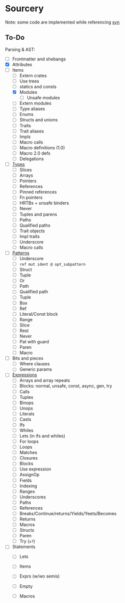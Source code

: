 # Sourcery

Note: some code are implemented while referencing [syn](https://github.com/dtolnay/syn)

## To-Do

Parsing & AST:

- [ ] Frontmatter and shebangs
- [x] Attributes
- [ ] Items
    - [ ] Extern crates
    - [ ] Use trees
    - [ ] statics and consts
    - [x] Modules
        - [ ] Unsafe modules
    - [ ] Extern modules
    - [ ] Type aliases
    - [ ] Enums
    - [ ] Structs and unions
    - [ ] Traits
    - [ ] Trait aliases
    - [ ] Impls
    - [ ] Macro calls
    - [ ] Macro definitions (1.0)
    - [ ] Macro 2.0 defs
    - [ ] Delegations
- [ ] [Types](https://doc.rust-lang.org/nightly/nightly-rustc/rustc_ast/ast/enum.TyKind.html)
    - [ ] Slices
    - [ ] Arrays
    - [ ] Pointers
    - [ ] References
    - [ ] Pinned references
    - [ ] Fn pointers
    - [ ] HRTBs + unsafe binders
    - [ ] Never
    - [ ] Tuples and parens
    - [ ] Paths
    - [ ] Qualified paths
    - [ ] Trait objects
    - [ ] Impl traits
    - [ ] Underscore
    - [ ] Macro calls
- [ ] [Patterns](https://doc.rust-lang.org/nightly/nightly-rustc/rustc_ast/ast/enum.PatKind.html)
    - [ ] Underscore
    - [ ] `ref mut ident @ opt_subpattern`
    - [ ] Struct
    - [ ] Tuple
    - [ ] Or
    - [ ] Path
    - [ ] Qualified path
    - [ ] Tuple
    - [ ] Box
    - [ ] Ref
    - [ ] Literal/Const block
    - [ ] Range
    - [ ] Slice
    - [ ] Rest
    - [ ] Never
    - [ ] Pat with guard
    - [ ] Paren
    - [ ] Macro
- [ ] Bits and pieces
    - [ ] Where clauses
    - [ ] Generic params
- [ ] [Expressions](https://doc.rust-lang.org/nightly/nightly-rustc/rustc_ast/ast/enum.ExprKind.html)
    - [ ] Arrays and array repeats
    - [ ] Blocks: normal, unsafe, const, async, gen, try
    - [ ] Calls
    - [ ] Tuples
    - [ ] Binops
    - [ ] Unops
    - [ ] Literals
    - [ ] Casts
    - [ ] Ifs
    - [ ] Whiles
    - [ ] Lets (in ifs and whiles)
    - [ ] For loops
    - [ ] Loops
    - [ ] Matches
    - [ ] Closures
    - [ ] Blocks
    - [ ] Use expression
    - [ ] AssignOp
    - [ ] Fields
    - [ ] Indexing
    - [ ] Ranges
    - [ ] Underscores
    - [ ] Paths
    - [ ] References
    - [ ] Breaks/Continue/returns/Yields/Yeets/Becomes
    - [ ] Returns
    - [ ] Macros
    - [ ] Structs
    - [ ] Paren
    - [ ] Try (`x?`)
- [ ] Statements
    - [ ] Lets
    - [ ] Items
    - [ ] Exprs (w/wo semis)
    - [ ] Empty
    - [ ] Macros


